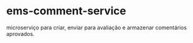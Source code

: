 # ems-comment-service
microserviço para criar, enviar para avaliação e armazenar comentários aprovados.
